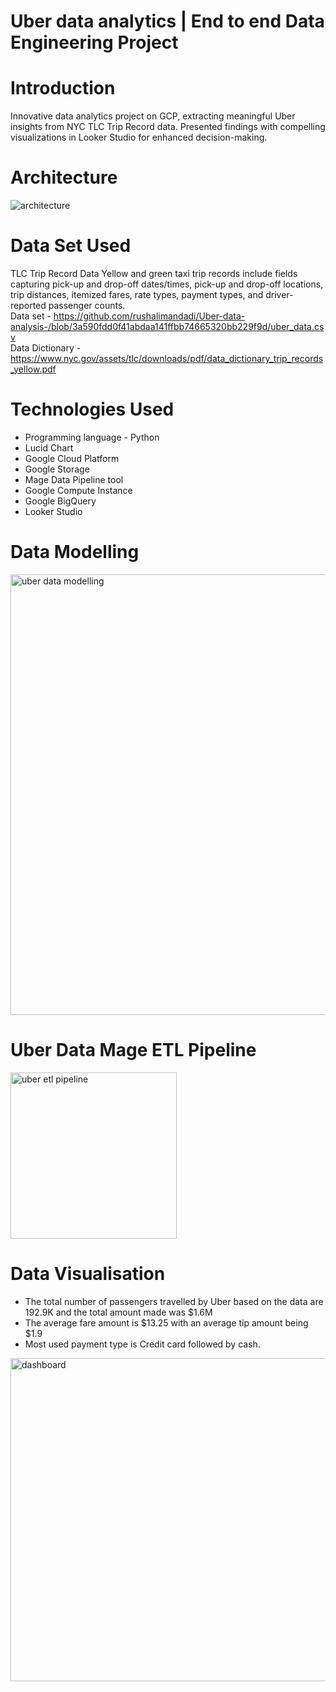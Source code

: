 # Uber data analytics | End to end Data Engineering Project
# Introduction
Innovative data analytics project on GCP, extracting meaningful Uber insights from NYC TLC Trip Record data. Presented findings with compelling visualizations in Looker Studio for enhanced decision-making.
# Architecture
![architecture](https://github.com/rushalimandadi/Uber-data-analysis-/assets/128560589/b24de49b-4c20-4b96-bff5-7cda31b06f67)
# Data Set Used
TLC Trip Record Data Yellow and green taxi trip records include fields capturing pick-up and drop-off dates/times, pick-up and drop-off locations, trip distances, itemized fares, rate types, payment types, and driver-reported passenger counts. <br>
Data set - https://github.com/rushalimandadi/Uber-data-analysis-/blob/3a590fdd0f41abdaa141ffbb74665320bb229f9d/uber_data.csv <br>
Data Dictionary -  https://www.nyc.gov/assets/tlc/downloads/pdf/data_dictionary_trip_records_yellow.pdf 
# Technologies Used 
* Programming language - Python <br>
* Lucid Chart <br>
* Google Cloud Platform <br>
* Google Storage <br>
* Mage Data Pipeline tool <br>
* Google Compute Instance <br>
* Google BigQuery <br>
* Looker Studio <br>
# Data Modelling 
<img width="705" alt="uber data modelling" src="https://github.com/rushalimandadi/Uber-data-analysis-/assets/128560589/88607f90-323b-4839-884a-464910fae7fa"> 

# Uber Data Mage ETL Pipeline
<img width="266" alt="uber etl pipeline" src="https://github.com/rushalimandadi/Uber-data-analysis-/assets/128560589/2ae44f43-08ba-41cc-9f9d-a247af098fd6">

# Data Visualisation 
* The total number of passengers travelled by Uber based on the data are 192.9K and the total amount made was $1.6M <br>
* The average fare amount is $13.25 with an average tip amount being $1.9 <br>
* Most used payment type is Credit card followed by cash. 
<img width="517" alt="dashboard " src="https://github.com/rushalimandadi/Uber-data-analysis-/assets/128560589/50f4c65e-a796-4273-b56f-92d187d369b7">






